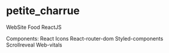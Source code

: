 # petite_charrue
WebSite Food ReactJS 

Components: 
React Icons
React-router-dom
Styled-components
Scrollreveal
Web-vitals
